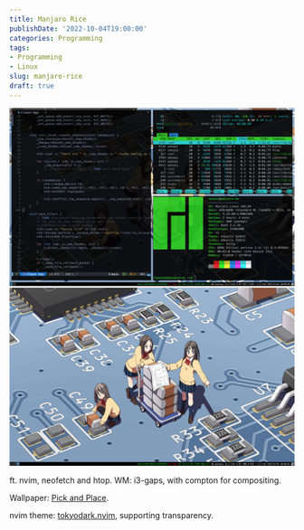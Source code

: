 ```yaml
---
title: Manjaro Rice
publishDate: '2022-10-04T19:00:00'
categories: Programming
tags:
- Programming
- Linux
slug: manjaro-rice
draft: true
---
```


![rice 1](/articles/2022/res/manjaro_rice_1.png)
![rice 2](/articles/2022/res/manjaro_rice_2.png)

ft. nvim, neofetch and htop. WM: i3-gaps, with compton for compositing. 

Wallpaper: [Pick and Place](https://i.imgur.com/cCIfZTm.jpeg).

nvim theme: [tokyodark.nvim](https://github.com/tiagovla/tokyodark.nvim), supporting transparency.
